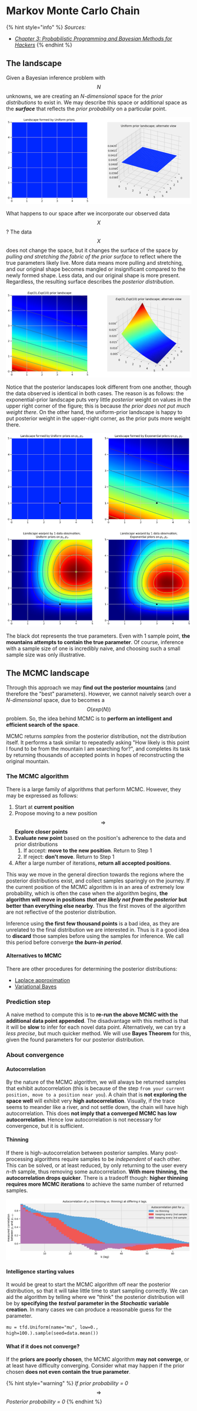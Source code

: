 # Markov Monte Carlo Chain

{% hint style="info" %}
_Sources:_ 

* [_Chapter 3: Probabilistic Programming and Bayesian Methods for Hackers_](https://github.com/CamDavidsonPilon/Probabilistic-Programming-and-Bayesian-Methods-for-Hackers/tree/master/Chapter3_MCMC)
{% endhint %}

## The landscape

Given a Bayesian inference problem with $$N$$ unknowns, we are creating an _N-dimensional_ space for the _prior distributions_ to exist in. We may describe this space or additional space as the _**surface**_ that reflects the _prior probability_  on a particular point.

![Given p1, p2 ~ Uni\(0, 5\), the space created is a square and the surface is a fat plane at the top of it](../../.gitbook/assets/image%20%2831%29.png)

What happens to our space after we incorporate our observed data$$X$$? The data $$X$$ does not change the space, but it changes the surface of the space by _pulling and stretching the fabric of the prior surface_ to reflect where the true parameters likely live. More data means more pulling and stretching, and our original shape becomes mangled or insignificant compared to the newly formed shape. Less data, and our original shape is more present. Regardless, the resulting surface describes the _posterior distribution_.

![Prior probability recreated as the surface given p1~Exp\(3\), p2~Exp\(10\)](../../.gitbook/assets/image%20%2891%29.png)

Notice that the posterior landscapes look different from one another, though the data observed is identical in both cases. The reason is as follows: the exponential-prior landscape puts very little _posterior_ weight on values in the upper right corner of the figure; this is because _the prior does not put much weight there_. On the other hand, the uniform-prior landscape is happy to put posterior weight in the upper-right corner, as the prior puts more weight there.

![Landscape for both distributions given an observation](../../.gitbook/assets/image%20%2868%29.png)

The black dot represents the true parameters. Even with 1 sample point, **the mountains attempts to contain the true parameter**. Of course, inference with a sample size of one is incredibly naive, and choosing such a small sample size was only illustrative.

## The MCMC landscape

Through this approach we may **find out the posterior mountains** \(and therefore the "best" parameters\). However, we cannot naively search over a _N-dimensional_ space, due to becomes a $$O(exp(N))$$ problem.  So, the idea behind MCMC is to **perform an intelligent and efficient search of the space**.

MCMC returns _samples_ from the posterior distribution, not the distribution itself. It performs a task similar to repeatedly asking "How likely is this point I found to be from the mountain I am searching for?", and completes its task by returning thousands of accepted points in hopes of reconstructing the original mountain.

### The MCMC algorithm

There is a large family of algorithms that perform MCMC. However, they may be expressed as follows:

1. Start at **current position**
2. Propose moving to a new position $$\Rightarrow$$ **Explore closer points**
3. **Evaluate new point** based on the position's adherence to the data and prior distributions
   1. If accept: **move to the new position**. Return to Step 1
   2. If reject: **don't move**. Return to Step 1
4. After a large number of iterations, **return all accepted positions**.

This way we move in the general direction towards the regions where the posterior distributions exist, and collect samples sparingly on the journey. If the current position of the MCMC algorithm is in an area of extremely low probability, which is often the case when the algorithm begins, **the algorithm will move in positions** _**that are likely not from the posterior**_ **but better than everything else nearby**. Thus the first moves of the algorithm are not reflective of the posterior distribution.

 Inference using **the first few thousand points** is a bad idea, as they are unrelated to the final distribution we are interested in. Thus is it a good idea to **discard** those samples before using the samples for inference. We call this period before converge **the** _**burn-in period**_.

#### Alternatives to MCMC

There are other procedures for determining the posterior distributions:

* [Laplace approximation](https://en.wikipedia.org/wiki/Laplace%27s_method)
* [Variational Bayes](https://en.wikipedia.org/wiki/Variational_Bayesian_methods)

### Prediction step

A naive method to compute this is to **re-run the above MCMC with the additional data point appended**. The disadvantage with this method is that it will be **slow** to infer for each novel data point. Alternatively, we can try a _less precise_, but much quicker method. We will use **Bayes Theorem** for this, given the found parameters for our posterior distribution.

### About convergence

#### Autocorrelation

By the nature of the MCMC algorithm, we will always be returned samples that exhibit autocorrelation \(this is because of the step `from your current position, move to a position near you`\). A chain that is **not exploring the space well** will exhibit very **high autocorrelation**. Visually, if the trace seems to meander like a river, and not settle down, the chain will have high autocorrelation. This does **not imply that a converged MCMC has low autocorrelation**. Hence low autocorrelation is not necessary for convergence, but it is sufficient.

#### Thinning

If there is high-autocorrelation between posterior samples. Many post-processing algorithms require samples to be _independent_ of each other. This can be solved, or at least reduced, by only returning to the user every _n-th_ sample, thus removing some autocorrelation. **With more thinning, the autocorrelation drops quicker**. There is a tradeoff though: **higher thinning requires more MCMC iterations** to achieve the same number of returned samples.

![](../../.gitbook/assets/image%20%282%29.png)

#### Intelligence starting values

It would be great to start the MCMC algorithm off near the posterior distribution, so that it will take little time to start sampling correctly. We can aid the algorithm by telling where we "think" the posterior distribution will be by **specifying the** _**testval**_ **parameter in the** _**Stochastic**_ **variable creation**. In many cases we can produce a reasonable guess for the parameter.

```text
mu = tfd.Uniform(name="mu", low=0., high=100.).sample(seed=data.mean())
```

#### What if it does not converge?

If the **priors are poorly chosen**, the MCMC algorithm **may not converge**, or at least have difficulty converging. Consider what may happen if the prior chosen **does not even contain the true parameter**.

{% hint style="warning" %}
_If prior probability = 0_ $$\Rightarrow$$ _Posterior  probability = 0_
{% endhint %}

